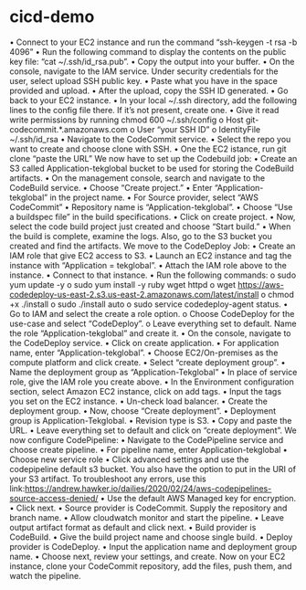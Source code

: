 # cicd-demo
•	Connect to your EC2 instance and run the command “ssh-keygen -t rsa -b 4096”
•	Run the following command to display the contents on the public key file: “cat ~/.ssh/id_rsa.pub”.
•	Copy the output into your buffer.
•	On the console, navigate to the IAM service. Under security credentials for the user, select upload SSH public key.
•	Paste what you have in the space provided and upload.
•	After the upload, copy the SSH ID generated.
•	Go back to your EC2 instance.
•	In your local ~/.ssh directory, add the following lines to the config file there. If it’s not present, create one. 
•	Give it read write permissions by running chmod 600 ~/.ssh/config
o	Host git-codecommit.*.amazonaws.com
o	User “your SSH ID”
o	IdentityFile ~/.ssh/id_rsa
•	Navigate to the CodeCommit service. 
•	Select the repo you want to create and choose clone with SSH.
•	One the EC2 istance, run git clone “paste the URL”
We now have to set up the Codebuild job:
•	Create an S3 called Application-tekglobal bucket to be used for storing the CodeBuild artifacts.
•	On the management console, search and navigate to the CodeBuild service.
•	Choose “Create project.”
•	Enter “Application-tekglobal” in the project name.
•	For Source provider, select “AWS CodeCommit”
•	Repository name is “Application-tekglobal”.
•	Choose “Use a buildspec file” in the build specifications.
•	Click on create project.
•	Now, select the code build project just created and choose “Start build.”
•	When the build is complete, examine the logs. Also, go to the S3 bucket you created and find the artifacts.
We move to the CodeDeploy Job:
•	Create an IAM role that give EC2 access to S3.
•	Launch an EC2 instance and tag the instance with “Application = tekglobal”.
•	Attach the IAM role above to the instance.
•	Connect to that instance.
•	Run the following commands:
o	sudo yum update -y
o	sudo yum install -y ruby wget httpd
o	wget https://aws-codedeploy-us-east-2.s3.us-east-2.amazonaws.com/latest/install
o	chmod +x ./install
o	sudo ./install auto
o	sudo service codedeploy-agent status.
•	Go to IAM and select the create a role option.
o	Choose CodeDeploy for the use-case and select “CodeDeploy”.
o	Leave everything set to default. Name the role “Application-tekglobal” and create it.
•	On the console, navigate to the CodeDeploy service.
•	Click on create application.
•	For application name, enter “Application-tekglobal”.
•	Choose EC2/On-premises as the compute platform and click create.
•	Select “create deployment group”.
•	Name the deployment group as “Application-Tekglobal”
•	In place of service role, give the IAM role you create above.
•	In the Environment configuration section, select Amazon EC2 instance, click on add tags.
•	Input the tags you set on the EC2 instance.
•	Un-check load balancer.
•	Create the deployment group.
•	Now, choose “Create deployment”.
•	Deployment group is Application-Tekglobal.
•	Revision type is S3.
•	Copy and paste the URL.
•	Leave everything set to default and click on “create deployment”.
We now configure CodePipeline:
•	Navigate to the CodePipeline service and choose create pipeline.
•	For pipeline name, enter Application-tekglobal
•	Choose new service role
•	Click advanced settings and use the codepipeline default s3 bucket. You also have the option to put in the URI of your S3 artifact. To troubleshoot any errors, use this link:https://andrew.hawker.io/dailies/2020/02/24/aws-codepipelines-source-access-denied/
•	Use the default AWS Managed key for encryption.
•	Click next.
•	Source provider is CodeCommit. Supply the repository and branch name.
•	Allow cloudwatch monitor and start the pipeline.
•	Leave output artifact format as default and click next.
•	Build provider is CodeBuild.
•	Give the build project name and choose single build.
•	Deploy provider is CodeDeploy.
•	Input the application name and deployment group name.
•	Choose next, review your settings, and create.
Now on your EC2 instance, clone your CodeCommit repository, add the files, push them, and watch the pipeline.
